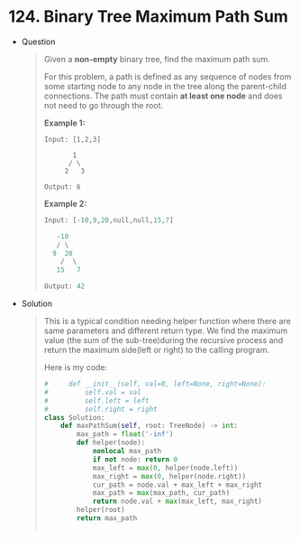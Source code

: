 # 124. Binary Tree Maximum Path Sum

- Question

  > Given a **non-empty** binary tree, find the maximum path sum.
  >
  > For this problem, a path is defined as any sequence of nodes from some starting node to any node in the tree along the parent-child connections. The path must contain **at least one node** and does not need to go through the root.
  >
  > **Example 1:**
  >
  > ```
  > Input: [1,2,3]
  > 
  >        1
  >       / \
  >      2   3
  > 
  > Output: 6
  > ```
  >
  > **Example 2:**
  >
  > ```python
  > Input: [-10,9,20,null,null,15,7]
  > 
  >    -10
  >    / \
  >   9  20
  >     /  \
  >    15   7
  > 
  > Output: 42
  > ```

- Solution

  > This is a typical condition needing helper function where there are same parameters and different return type. We find the maximum value (the sum of the sub-tree)during the recursive process and return the maximum side(left or right) to the calling program.
  >
  > Here is my code:
  >
  > ```python
  > #     def __init__(self, val=0, left=None, right=None):
  > #         self.val = val
  > #         self.left = left
  > #         self.right = right
  > class Solution:
  >     def maxPathSum(self, root: TreeNode) -> int:
  >         max_path = float('-inf')
  >         def helper(node):
  >             nonlocal max_path
  >             if not node: return 0
  >             max_left = max(0, helper(node.left))
  >             max_right = max(0, helper(node.right))
  >             cur_path = node.val + max_left + max_right
  >             max_path = max(max_path, cur_path)
  >             return node.val + max(max_left, max_right)
  >         helper(root)
  >         return max_path
  >             
  > ```

  